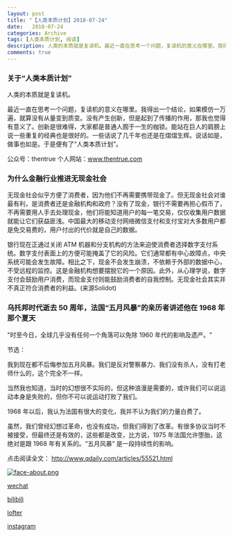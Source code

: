 ```yaml
---
layout: post
title: "【人类本质计划】2018-07-24"
date:   2018-07-24
categories: Archive
tags: [人类本质计划, 阅读]
description: 人类的本质就是复读机。最近一直在思考一个问题，复读机的意义在哪里。我得出一个结论，如果模仿一万遍，就算没有从量变到质变。没有产生创新，但是起到了传播的作用，那我也觉得有意义了。创新是很难得，大家都是普通人囿于一生的枷锁。能站在巨人的肩膀上说一些重复的经典也是很好的。一些话说了几千年也还是在熠熠生辉。说话如是，做事也如是。于是便有了“人类本质计划”。
comments: true
---
```


### 关于“人类本质计划”

人类的本质就是复读机。

最近一直在思考一个问题，复读机的意义在哪里。我得出一个结论，如果模仿一万遍，就算没有从量变到质变。没有产生创新，但是起到了传播的作用，那我也觉得有意义了。创新是很难得，大家都是普通人囿于一生的枷锁。能站在巨人的肩膀上说一些重复的经典也是很好的。一些话说了几千年也还是在熠熠生辉。说话如是，做事也如是。于是便有了“人类本质计划”。

公众号：thentrue 个人网站：www.thentrue.com



### 为什么金融行业推进无现金社会



无现金社会似乎方便了消费者，因为他们不再需要携带现金了。但无现金社会对谁最有利，是消费者还是金融机构和政府？没有了现金，银行不需要再担心假币了，不再需要用人手去处理现金，他们将能知道用户的每一笔交易，仅仅收集用户数据就能让它们获益匪浅。中国最大的移动支付网络微信支付和支付宝对大多数用户都是免交易费的，用户付出的代价就是自己的数据。

银行现在正通过关闭 ATM 机器和分支机构的方法来迫使消费者选择数字支付系统。数字支付表面上的方便可能掩盖了它的风险。它们通常都有中心故障点，中央系统可能会发生故障。相比之下，现金不会发生崩溃，不依赖于外部的数据中心，不受远程的监控。这是金融机构想要摆脱它的一个原因。此外，从心理学说，数字支付会鼓励用户消费，而现金支付则能鼓励消费者的自我控制。无现金社会其实并不真正符合消费者的利益。(来源Solidot)



### 乌托邦时代逝去 50 周年，法国“五月风暴”的亲历者讲述他在 1968 年那个夏天

"时至今日，全球几乎没有任何一个角落可以免除 1960 年代的影响及遗产。"



节选：

我到现在都不后悔参加五月风暴。我们是反对警察暴力、我们没有杀人，没有打老师什么的，这个完全不一样。

当然我也知道，当时的幻想很不实际的，但这种浪漫是需要的，或许我们可以说运动本身是失败的，但你不可以说运动打败了我们。

1968 年以后，我认为法国有很大的变化，我并不认为我们的力量白费了。

虽然，我们曾经幻想过革命，也没有成功，但我们得到了改革。有很多协议当时不被接受，但最终还是有效的，这些都是改变，比方说，1975 年法国允许堕胎，这绝对是跟 1968 年有关系的。“五月风暴” 是一段持续性的影响。



点击阅读全文： http://www.qdaily.com/articles/55521.html


[![face-about.png](https://i.loli.net/2018/07/20/5b5189a0488a6.png)](https://i.loli.net/2018/07/20/5b5189a0488a6.png)

[wechat](http://mp.weixin.qq.com/s?__biz=MzIxMTM4NTM0Nw==&mid=100000449&idx=1&sn=0b1c290b2253f7c71fbcf8cafd946a3f&chksm=17576fad2020e6bba7ce49ba5a5e8affabb8ffb9a37afe25a4d070d3abc88b65b5f004da6fc3#rd)

[bilibili](https://space.bilibili.com/5041218/#/)

[lofter](http://thentrue.lofter.com)

[instagram](https://www.instagram.com/thentrue001/)

